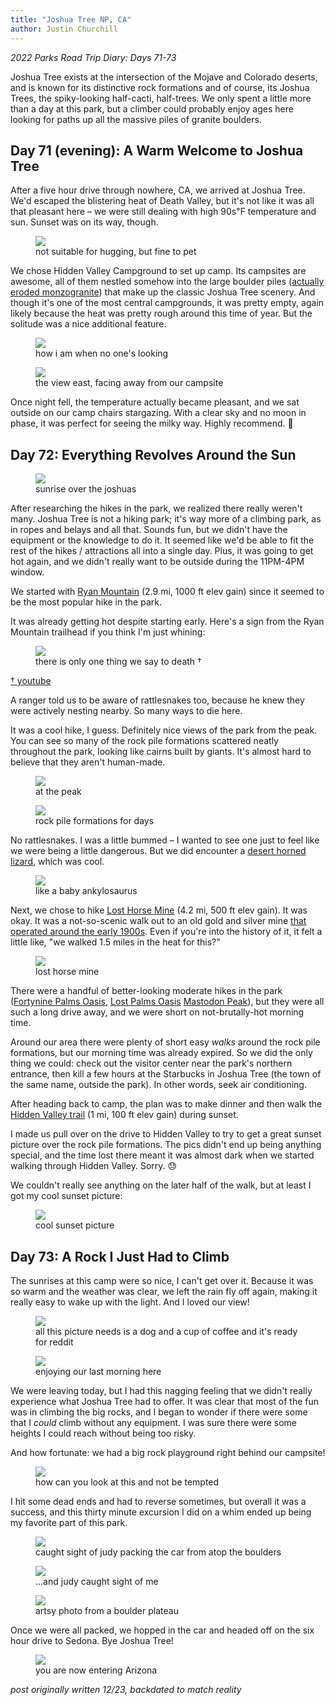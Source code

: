 ```yaml
---
title: "Joshua Tree NP, CA"
author: Justin Churchill
---
```

_2022 Parks Road Trip Diary: Days 71-73_

Joshua Tree exists at the intersection of the Mojave and Colorado deserts, and is known for its distinctive rock formations and of course, its Joshua Trees, the spiky-looking half-cacti, half-trees. We only spent a little more than a day at this park, but a climber could probably enjoy ages here looking for paths up all the massive piles of granite boulders.
<!--end_excerpt-->

## Day 71 (evening): A Warm Welcome to Joshua Tree
<!-- 8/30 -->

After a five hour drive through nowhere, CA, we arrived at Joshua Tree. We'd escaped the blistering heat of Death Valley, but it's not like it was all that pleasant here – we were still dealing with high 90s℉ temperature and sun. Sunset was on its way, though.

<!-- me inspecting a joshua tree -->
<figure>
    <img src="https://lh3.googleusercontent.com/pw/AL9nZEWQztZnx0uB6KmIlf89chM-PL08xqmphxqSG6A9WT0fcOEq_G0kTUaPPO33kHzGCV-a9nDeXwyY52So2_yhnc6iZznjxMqqJI3ncPNPkSopgXGroeoCdUJrDTwd9HVIaBA0CZsOEDBYaR2PgNCPTMyvbA=w1078-h1436-no?authuser=0">
    <figcaption>not suitable for hugging, but fine to pet</figcaption>
</figure>

We chose Hidden Valley Campground to set up camp. Its campsites are awesome, all of them nestled somehow into the large boulder piles ([actually eroded monzogranite](https://www.nps.gov/jotr/learn/nature/geologicformations.htm)) that make up the classic Joshua Tree scenery. And though it's one of the most central campgrounds, it was pretty empty, again likely because the heat was pretty rough around this time of year. But the solitude was a nice additional feature.

<!-- me monkeying around at camp -->
<figure>
    <img src="https://lh3.googleusercontent.com/pw/AL9nZEXd1t6QO07beS0uG-jGLxBAaE3JW-QPazvkDN0wSV1AIXh5_H_OPJx_xgfleJb6A9sa-jITNDL24NaLAT0mKMPEFwFkiR5W2LWAUQnJ6w2p-QW2gQnQnoZY09wJwxqrRJBMl6d_wFElNgyl0hLg5PZVFA=w1916-h1436-no?authuser=0">
    <figcaption>how i am when no one's looking</figcaption>
</figure>

<!-- sunset view from campsite -->
<figure>
    <img src="https://lh3.googleusercontent.com/pw/AL9nZEVJneAfBt1MyoLFNYLr7ptdhPU3uGiWw6U9GVaFIBsrxDsYHYHNIIJoBUE1pOImVynluLDLukTSoHLFU4y4tjnFAJJKFNwUOPCYC-JZCOqiyj85VEq6yHi1xz7vBbIMf5OHoYnf8wRmeFD4vg2CGGo08A=w1916-h1436-no?authuser=0">
    <figcaption>the view east, facing away from our campsite</figcaption>
</figure>

Once night fell, the temperature actually became pleasant, and we sat outside on our camp chairs stargazing. With a clear sky and no moon in phase, it was perfect for seeing the milky way. Highly recommend. 🌌

## Day 72: Everything Revolves Around the Sun
<!-- 8/31 -->

<!-- sunrise view from campsite -->
<figure>
    <img src="https://lh3.googleusercontent.com/pw/AL9nZEWO4spPRFcPje8GZTuulWwKnX6kRxjPBtROAzQ9lEUC2YsFWVkqlwnqshWagBiUi0lLRBJiKjo6IYPp97rhMDqjR1KFgh7Ti96PFMe2BJLYnjwZn_XL3R3p8HVICKsdz6uD2sgRKIMWU7WpXCwUj06a0Q=w1916-h1436-no?authuser=0">
    <figcaption>sunrise over the joshuas</figcaption>
</figure>

After researching the hikes in the park, we realized there really weren't many. Joshua Tree is not a hiking park; it's way more of a climbing park, as in ropes and belays and all that. Sounds fun, but we didn't have the equipment or the knowledge to do it. It seemed like we'd be able to fit the rest of the hikes / attractions all into a single day. Plus, it was going to get hot again, and we didn't really want to be outside during the 11PM-4PM window.

We started with [Ryan Mountain](https://www.alltrails.com/explore/trail/us/california/ryan-mountain-trail) (2.9 mi, 1000 ft elev gain) since it seemed to be the most popular hike in the park.

It was already getting hot despite starting early. Here's a sign from the Ryan Mountain trailhead if you think I'm just whining:

<!-- do not die today sign -->
<figure>
    <img src="https://lh3.googleusercontent.com/pw/AL9nZEWXk6ofKhqwox5l3XJfLvqCjPA9IlwmfUtAn5R0v4BWMw6VoAk49CJ6jHgSqMUYFy3dEy7ikQpMySxMlvfMG2yV_FS19u5bjnnUdvBtp1RwBUlV-Qd3-7DG_S2pVqmp_TtEYryI_QxJju02oQYSmY2mEw=w1916-h1436-no?authuser=0">
    <figcaption>there is only one thing we say to death †</figcaption>
</figure>

[† youtube](https://youtu.be/BqihaEPq_lY)

A ranger told us to be aware of rattlesnakes too, because he knew they were actively nesting nearby. So many ways to die here.

It was a cool hike, I guess. Definitely nice views of the park from the peak. You can see so many of the rock pile formations scattered neatly throughout the park, looking like cairns built by giants. It's almost hard to believe that they aren't human-made.

<!-- judy posing with ryan mountain sign -->
<figure>
    <img src="https://lh3.googleusercontent.com/pw/AL9nZEUCI4sWybah5EEXjXGPDjkaSDZWuyoNse7QAQapFJZzB3EhcBzhcy2NnrPbqnt9i3674Qg4uj0xnlmtN89IpagCUzU1zmUSmqT6RtT8Wq8cCBE5jA9nxFNMQ7HUhdwtzb_6y8stW0cnsL1AqbtYcfc0yg=w1916-h1436-no?authuser=0">
    <figcaption>at the peak</figcaption>
</figure>

<!-- me with ryan mountain view in the background -->
<figure>
    <img src="https://lh3.googleusercontent.com/pw/AL9nZEXnQP7sj7DNJUzwXtL_8XyKeBMG3DwieEEuAQ_Sfv058ffsgW-cMVzcac72Ckj1GXSmhvQHProTtugrreCvNQfES00URsQJiGxnmwWq3aGrX0nqlBiLwu0-QLv4hvSt8vv9tHC4tX7somwQCRLXIqAHiA=w1916-h1436-no?authuser=0">
    <figcaption>rock pile formations for days</figcaption>
</figure>

No rattlesnakes. I was a little bummed – I wanted to see one just to feel like we were being a little dangerous. But we did encounter a [desert horned lizard](https://en.wikipedia.org/wiki/Desert_horned_lizard), which was cool.

<!-- horned lizard we spotted -->
<figure>
    <img src="https://lh3.googleusercontent.com/pw/AL9nZEXkxvtH7yxxG6WrEKXgO7AAxbGA-1LNtJfCL4UZBMeON7SR1FNzintRc7Knc_3UGovzPKoE2iveU7BWbIidKrN0sY51kPuVp_A8jJ29YlSk3Wqa6sN8pZ-AKieNfMWADTuOgLO6hqSn-Ka2DWT0GuUMag=w1078-h1436-no?authuser=0">
    <figcaption>like a baby ankylosaurus</figcaption>
</figure>

Next, we chose to hike [Lost Horse Mine](https://www.alltrails.com/explore/trail/us/california/lost-horse-mine--2) (4.2 mi, 500 ft elev gain). It was okay. It was a not-so-scenic walk out to an old gold and silver mine [that operated around the early 1900s](https://www.nps.gov/jotr/learn/historyculture/lhmine.htm). Even if you're into the history of it, it felt a little like, "we walked 1.5 miles in the heat for this?"

<!-- lost horse mine -->
<figure>
    <img src="https://lh3.googleusercontent.com/pw/AL9nZEV_WJ1ec5B-ObvcwlP8hkB1ybDn4fTvoQBkb3J3FMMyMX1N_k0VhE0kvH5WEL9-jmK3fhq9X3ZahFXpCc6JkiNc6wM2i4QrK27tk-ENridVJcFYVIH-nhUsc5M8dyUJOIhOsQeYQ__c7ip-8cLe6y2yWA=w1916-h1436-no?authuser=0">
    <figcaption>lost horse mine</figcaption>
</figure>

There were a handful of better-looking moderate hikes in the park ([Fortynine Palms Oasis](https://www.alltrails.com/trail/us/california/fortynine-palms-oasis-trail--2), [Lost Palms Oasis](https://www.alltrails.com/trail/us/california/lost-palms-oasis--4) [Mastodon Peak](https://www.alltrails.com/trail/us/california/mastodon-peak)), but they were all such a long drive away, and we were short on not-brutally-hot morning time.

Around our area there were plenty of short easy _walks_ around the rock pile formations, but our morning time was already expired. So we did the only thing we could: check out the visitor center near the park's northern entrance, then kill a few hours at the Starbucks in Joshua Tree (the town of the same name, outside the park). In other words, seek air conditioning.

After heading back to camp, the plan was to make dinner and then walk the [Hidden Valley trail](https://www.alltrails.com/trail/us/california/hidden-valley--3) (1 mi, 100 ft elev gain) during sunset.

I made us pull over on the drive to Hidden Valley to try to get a great sunset picture over the rock pile formations. The pics didn't end up being anything special, and the time lost there meant it was almost dark when we started walking through Hidden Valley. Sorry. 😓

We couldn't really see anything on the later half of the walk, but at least I got my cool sunset picture:

<!-- sunset with stars from hidden valley -->
<figure>
    <img src="https://lh3.googleusercontent.com/pw/AL9nZEWWgahZ4RrKLoRrdP9eQlXEJHDLzJY59L1qaRsIBZLZJEHSVp3uuPXCX4PsKO8BVaQjVlipkY5k8dRTKK2CdQPQ25LvwWvDOLfU3JhOzzXsmPhCDCMT2wXC7DMIp_Me9aMRnqqisdQLM9TZ29Nb2p0X-Q=w1916-h1436-no?authuser=0">
    <figcaption>cool sunset picture</figcaption>
</figure>

## Day 73: A Rock I Just Had to Climb
<!-- 9/1 -->

The sunrises at this camp were so nice, I can't get over it. Because it was so warm and the weather was clear, we left the rain fly off again, making it really easy to wake up with the light. And I loved our view!

<!-- sunrise again at camp, this time from the inside of the tent -->
<figure>
    <img src="https://lh3.googleusercontent.com/pw/AL9nZEX7ac8eXPCXsJD7ZD8bop6exoWyygqg0CU1tyCCqmYiDHeXBgUardmRRnahZ-7y7s3ZCqHq8OLjamK6pxA_5HuWKq_cPjz_5JMHxr4OJjcH53lQhc1tm1B0sYRZ72esdA58QHrpgcjNvqjAZs0LXdZ3BQ=w1916-h1436-no?authuser=0">
    <figcaption>all this picture needs is a dog and a cup of coffee and it's ready for reddit</figcaption>
</figure>

<!-- selfie with the sunrise -->
<figure>
    <img src="https://lh3.googleusercontent.com/pw/AL9nZEVMDKc1SyCguIDgmMBvg_ixJOrrs5HvAR9cYmN4XvopC3qWOOKzYw9JX_gI9sT4HmapyujkGv1j6VgtS__JJfnNpJI0NSPU4rAEMHxvQdYdtbJjmKi0y68i7PMeMIqvgLu7Xxh9dWtQaSAGLlXO1zEing=w1912-h1436-no?authuser=0">
    <figcaption>enjoying our last morning here</figcaption>
</figure>

We were leaving today, but I had this nagging feeling that we didn't really experience what Joshua Tree had to offer. It was clear that most of the fun was in climbing the big rocks, and I began to wonder if there were some that I _could_ climb without any equipment. I was sure there were some heights I could reach without being too risky.

And how fortunate: we had a big rock playground right behind our campsite!

<!-- boulders I felt like I could climb -->
<figure>
    <img src="https://lh3.googleusercontent.com/pw/AL9nZEV9agGQjXoUFaAeIGv-3ZWb3OcXo7zdwWUfSfHEaS0Gu_nXRNtfwtthT0CBj4m_wCwnfmirFoGCb5t8mxYTTN1LmQiDXNhr1fPSB1WE-Lp89uI5O59KIOBwlCR7oRF5_mz9UIZBB2-q4QVh3D-161UyGw=w1078-h1436-no?authuser=0">
    <figcaption>how can you look at this and not be tempted</figcaption>
</figure>

I hit some dead ends and had to reverse sometimes, but overall it was a success, and this thirty minute excursion I did on a whim ended up being my favorite part of this park.

<!-- pic of our campsite from atop the boulders -->
<figure>
    <img src="https://lh3.googleusercontent.com/pw/AL9nZEXNV9WhtFcyWDYoUwxQxb4_mfePyuhWpb4kDjqdqygpgvxuFfByoitmET4-y0Xi4Jo-uLXiN79zHZRxAKhWGqCdjEY-egcNZFE184eyqmUEXtgUaJSnmw5GH1NERqUkg1a8oH7NlQ0FNZ-jjPed07KBdw=w1916-h1436-no?authuser=0">
    <figcaption>caught sight of judy packing the car from atop the boulders</figcaption>
</figure>

<!-- spot me amongst the boulders -->
<figure>
    <img src="https://lh3.googleusercontent.com/pw/AL9nZEUL5DTJ2ADISjsa7pcpmoSaaF5d2x_CzwITUvroA-EFLCG9WfJNovElaXIIbHfULrRUJE8oYILv9dyt25n-A-7DzGPGE-I5dBAn-Vi1s9OcZ_EDVuopVbz1QFM97q5qfBhc5x6q9g81LFhvEhg5NLSTIQ=w1916-h1436-no?authuser=0">
    <figcaption>...and judy caught sight of me</figcaption>
</figure>

<!-- artsy photo of the joshua tree landscape from on top of the boulders -->
<figure>
    <img src="https://lh3.googleusercontent.com/pw/AL9nZEXwwdndr6asJKWMiv9NU-RS7oC2z9fFtNrHphxe7mYQBqbnhSyBACB7tY5KPMZ-EDIPzjFReDkJrcHZvGJ2xFEuEo_2ClevkS2QadFY-03_oFf8oLQhtwCrZjQ11NkGKieBVy9_AuUnlss0-NweLXD8BQ=w1916-h1436-no?authuser=0">
    <figcaption>artsy photo from a boulder plateau</figcaption>
</figure>

Once we were all packed, we hopped in the car and headed off on the six hour drive to Sedona. Bye Joshua Tree!

<!-- saguaros as we enter arizona -->
<figure>
    <img src="https://lh3.googleusercontent.com/pw/AL9nZEWrWy6cxitgE1HIj1qLOGqRYw2wjRkebj5nZOevMq3dkM9f1V4h0PvRHYiYY7a253a3f5XVsIMh6VMqJNQPxcOJzr6k2o-hamnmoaR9KZsjeptV7dgelVFajQMMmRplyVvII87szI5al7g7ncjVEOiglA=w1916-h1436-no?authuser=0">
    <figcaption>you are now entering Arizona</figcaption>
</figure>

_post originally written 12/23, backdated to match reality_
